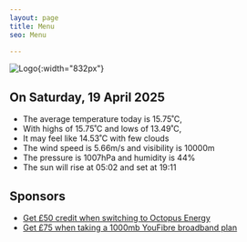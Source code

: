 ```yaml
---
layout: page
title: Menu
seo: Menu

---
```


![Logo](/images/logo.jpg){:width="832px"}

<!-- weather_marker starts -->
## On Saturday, 19 April 2025

- The average temperature today is 15.75˚C,
- With highs of 15.75˚C and lows of 13.49˚C,
- It may feel like 14.53˚C with few clouds
- The wind speed is 5.66m/s and visibility is 10000m
- The pressure is 1007hPa and humidity is 44%
- The sun will rise at 05:02 and set at 19:11

<!-- weather_marker ends -->

## Sponsors

- [Get £50 credit when switching to Octopus Energy](https://bit.ly/3oD1nnS)
- [Get £75 when taking a 1000mb YouFibre broadband plan](https://aklam.io/91zWhU?)



